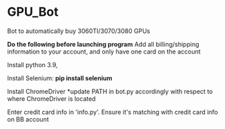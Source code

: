 # GPU_Bot
Bot to automatically buy 3060TI/3070/3080 GPUs

**Do the following before launching program**
  Add all billing/shipping information to your account, and only have one card on the account

  Install python 3.9,

  Install Selenium:
    **pip install selenium**
    
  Install ChromeDriver
    *update PATH in bot.py accordingly with respect to where ChromeDriver is located
    
  Enter credit card info in 'info.py'. Ensure it's matching with credit card info on BB account
  
